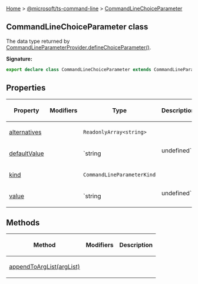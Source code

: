 [Home](./index) &gt; [@microsoft/ts-command-line](./ts-command-line.md) &gt; [CommandLineChoiceParameter](./ts-command-line.commandlinechoiceparameter.md)

## CommandLineChoiceParameter class

The data type returned by [CommandLineParameterProvider.defineChoiceParameter()](./ts-command-line.commandlineparameterprovider.definechoiceparameter.md)<!-- -->.

<b>Signature:</b>

```typescript
export declare class CommandLineChoiceParameter extends CommandLineParameter 
```

## Properties

|  <p>Property</p> | <p>Modifiers</p> | <p>Type</p> | <p>Description</p> |
|  --- | --- | --- | --- |
|  <p>[alternatives](./ts-command-line.commandlinechoiceparameter.alternatives.md)</p> |  | <p>`ReadonlyArray<string>`</p> | <p></p> |
|  <p>[defaultValue](./ts-command-line.commandlinechoiceparameter.defaultvalue.md)</p> |  | <p>`string | undefined`</p> | <p></p> |
|  <p>[kind](./ts-command-line.commandlinechoiceparameter.kind.md)</p> |  | <p>`CommandLineParameterKind`</p> | <p></p> |
|  <p>[value](./ts-command-line.commandlinechoiceparameter.value.md)</p> |  | <p>`string | undefined`</p> | <p>Returns the argument value for a choice parameter that was parsed from the command line.</p> |

## Methods

|  <p>Method</p> | <p>Modifiers</p> | <p>Description</p> |
|  --- | --- | --- |
|  <p>[appendToArgList(argList)](./ts-command-line.commandlinechoiceparameter.appendtoarglist.md)</p> |  | <p></p> |

